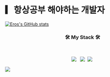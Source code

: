 # ▎항상공부 해야하는 개발자 <br>
[![Eros's GitHub stats](https://github-readme-stats.vercel.app/api?username=ErosBryant)](https://github.com/anuraghazra/github-readme-stats)


<h3 align="center"><b>🛠 My Stack 🛠</b></h3>
</br>
<p align="center">
<!-- <img src="https://img.shields.io/badge/Android-3DDC84?style=flat-square&logo=Android&logoColor=white"/></a> &nbsp -->
<img src="https://img.shields.io/badge/c++-00599C?style=flat-square&logo=c%2B%2B&logoColor=white"/></a> &nbsp 
<img src="https://img.shields.io/badge/Adobe Photoshop-31A8FF?style=flat-square&logo=Adobe Photoshop&logoColor=white"/>&nbsp 
<img src="https://img.shields.io/badge/Python-3776AB?style=flat-square&logo=Python&logoColor=white"/>&nbsp </p>
<a href="mailto:guangxun0621@gmail.com" target="_blank"><img src="https://img.shields.io/badge/Velog-20c997?style=flat-square&logo=Vimeo&logoColor=white"/></a>
